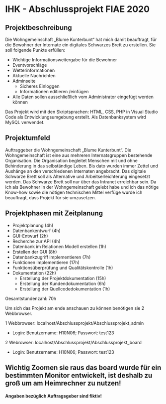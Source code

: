 # IHK - Abschlussprojekt FIAE 2020

## Projektbeschreibung

Die Wohngemeinschaft „Blume Kunterbunt“ hat mich damit beauftragt, für die Bewohner der
Internate ein digitales Schwarzes Brett zu erstellen.
Sie soll folgende Punkte erfüllen: 
* Wichtige Informationsweitergabe für die Bewohner 
* Eventvorschläge
* Wetterinformationen 
* Aktuelle Nachrichten 
* Adminseite
    * Sicheres Einloggen
    * Informationen editieren /einfügen 
* Alle Daten sollen ausschließlich vom Administrator eingefügt werden können

Das Projekt wird mit den Skriptsprachen: HTML, CSS, PHP in Visual Studio Code als
Entwicklungsumgebung erstellt. Als Datenbanksystem wird MySQL verwendet.

## Projektumfeld

Auftraggeber die Wohngemeinschaft „Blume Kunterbunt“. Die Wohngemeinschaft ist eine aus
mehreren Internatsgruppen bestehende Organisation. Die Organisation begleitet Menschen mit
und ohne Behinderung in das selbständige Leben. Bis dato wurden immer Zettel und Aushänge
an den verschiedenen Internaten angebracht. Das digitale Schwarze Brett soll als Alternative
und Arbeitserleichterung eingesetzt werden. Das Schwarze Brett soll nur über das Intranet
erreichbar sein. Da ich als Bewohner in der Wohngemeinschaft gelebt habe und ich das nötige
Know-how sowie die nötigen technischen Mittel verfüge wurde ich beauftragt, dass Projekt für
sie umzusetzen.


## Projektphasen mit Zeitplanung 
* Projektplanung (4h) 
* Datenbankentwurf (4h)
* GUI-Entwurf (2h) 
* Recherche zur API (4h) 
* Datenbank im Relationen Modell erstellen (1h) 
* Erstellen der GUI (8h) 
* Datenbankzugriff implementieren (7h) 
* Funktionen implementieren (17h) 
* Funktionsüberprüfung und Qualitätskontrolle (1h) 
* Dokumentation (22h)
    * Erstellung der Projektdokumentation (15h)
    * Erstellung der Kundendokumentation (6h)
    * Erstellung der Quellcodedokumentation (1h)

Gesamtstundenzahl: 70h

Um sich das Projekt am ende anschauen zu können benötigen sie 2 Webbrowser.

1 Webbrowser: localhost/Abschlussprojekt/Abschlussprojekt_admin
* Login: Benutzername: H10N06; Passwort: test123

2 Webrowser: localhost/Abschlussprojekt/Abschlussprojekt_board
* Login: Benutzername: H10N06; Passwort: test123

## Wichtig Zoomen sie raus das board wurde für ein bestimmten Monitor entwickelt, ist deshalb zu groß um am Heimrechner zu nutzen!
#### Angaben bezüglich Auftragsgeber sind fiktiv!  


